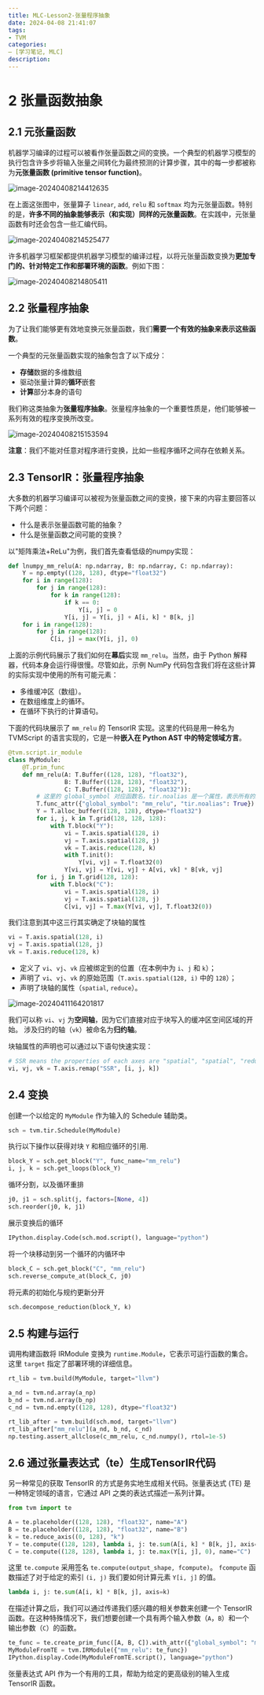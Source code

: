 ```yaml
---
title: MLC-Lesson2-张量程序抽象
date: 2024-04-08 21:41:07
tags:
- TVM
categories:
— [学习笔记, MLC]
description:
---
```


# 2 张量函数抽象

## 2.1 元张量函数

机器学习编译的过程可以被看作张量函数之间的变换。一个典型的机器学习模型的执行包含许多步将输入张量之间转化为最终预测的计算步骤，其中的每一步都被称为**元张量函数 (primitive tensor function)**。

![image-20240408214412635](MLC-Lesson2-张量程序抽象/image-20240408214412635.png)

在上面这张图中，张量算子 `linear`, `add`, `relu` 和 `softmax` 均为元张量函数。特别的是，**许多不同的抽象能够表示（和实现）同样的元张量函数**。在实践中，元张量函数有时还会包含一些汇编代码。

![image-20240408214525477](MLC-Lesson2-张量程序抽象/image-20240408214525477.png)

许多机器学习框架都提供机器学习模型的编译过程，以将元张量函数变换为**更加专门的、针对特定工作和部署环境的函数**。例如下图：

![image-20240408214805411](MLC-Lesson2-张量程序抽象/image-20240408214805411.png)

## 2.2 张量程序抽象

为了让我们能够更有效地变换元张量函数，我们**需要一个有效的抽象来表示这些函数**。

一个典型的元张量函数实现的抽象包含了以下成分：

- **存储**数据的多维数组
- 驱动张量计算的**循环**嵌套
- **计算**部分本身的语句

我们称这类抽象为**张量程序抽象**。张量程序抽象的一个重要性质是，他们能够被一系列有效的程序变换所改变。

![image-20240408215153594](MLC-Lesson2-张量程序抽象/image-20240408215153594.png)

**注意**：我们不能对任意对程序进行变换，比如一些程序循环之间存在依赖关系。

## 2.3 TensorIR：张量程序抽象

大多数的机器学习编译可以被视为张量函数之间的变换，接下来的内容主要回答以下两个问题：

- 什么是表示张量函数可能的抽象？
- 什么是张量函数之间可能的变换？

以"矩阵乘法+ReLu"为例，我们首先查看低级的numpy实现：

```python
def lnumpy_mm_relu(A: np.ndarray, B: np.ndarray, C: np.ndarray):
    Y = np.empty((128, 128), dtype="float32")
    for i in range(128):
        for j in range(128):
            for k in range(128):
                if k == 0:
                    Y[i, j] = 0
                Y[i, j] = Y[i, j] + A[i, k] * B[k, j]
    for i in range(128):
        for j in range(128):
            C[i, j] = max(Y[i, j], 0)
```

上面的示例代码展示了我们如何在**幕后**实现 `mm_relu`。当然，由于 Python 解释器，代码本身会运行得很慢。尽管如此，示例 NumPy 代码包含我们将在这些计算的实际实现中使用的所有可能元素：

- 多维缓冲区（数组）。
- 在数组维度上的循环。
- 在循环下执行的计算语句。

下面的代码块展示了 `mm_relu` 的 TensorIR 实现。这里的代码是用一种名为 TVMScript 的语言实现的，它是一种**嵌入在 Python AST 中的特定领域方言**。

```python
@tvm.script.ir_module
class MyModule:
    @T.prim_func
    def mm_relu(A: T.Buffer((128, 128), "float32"),
                B: T.Buffer((128, 128), "float32"),
                C: T.Buffer((128, 128), "float32")):
        # 这里的 global_symbol 对应函数名，tir.noalias 是一个属性，表示所有的缓冲存储器不重叠。
        T.func_attr({"global_symbol": "mm_relu", "tir.noalias": True})
        Y = T.alloc_buffer((128, 128), dtype="float32")
        for i, j, k in T.grid(128, 128, 128):
            with T.block("Y"):
                vi = T.axis.spatial(128, i)
                vj = T.axis.spatial(128, j)
                vk = T.axis.reduce(128, k)
                with T.init():
                    Y[vi, vj] = T.float32(0)
                Y[vi, vj] = Y[vi, vj] + A[vi, vk] * B[vk, vj]
        for i, j in T.grid(128, 128):
            with T.block("C"):
                vi = T.axis.spatial(128, i)
                vj = T.axis.spatial(128, j)
                C[vi, vj] = T.max(Y[vi, vj], T.float32(0))
```

我们注意到其中这三行其实确定了块轴的属性

```python
vi = T.axis.spatial(128, i)
vj = T.axis.spatial(128, j)
vk = T.axis.reduce(128, k)
```

- 定义了 `vi`、`vj`、`vk` 应被绑定到的位置（在本例中为 `i`、`j` 和 `k`）；
- 声明了 `vi`、`vj`、`vk` 的原始范围（`T.axis.spatial(128, i)` 中的 `128`）；
- 声明了块轴的属性（`spatial`, `reduce`）。

![image-20240411164201817](MLC-Lesson2-张量程序抽象/image-20240411164201817.png)

我们可以称 `vi`、`vj` 为**空间轴**，因为它们直接对应于块写入的缓冲区空间区域的开始。 涉及归约的轴（`vk`）被命名为**归约轴**。

块轴属性的声明也可以通过以下语句快速实现：

```python
# SSR means the properties of each axes are "spatial", "spatial", "reduce"
vi, vj, vk = T.axis.remap("SSR", [i, j, k])
```

## 2.4 变换

创建一个以给定的 `MyModule` 作为输入的 Schedule 辅助类。

```python
sch = tvm.tir.Schedule(MyModule)
```

执行以下操作以获得对块 `Y` 和相应循环的引用.

```python
block_Y = sch.get_block("Y", func_name="mm_relu")
i, j, k = sch.get_loops(block_Y)
```

循环分割，以及循环重排

```python
j0, j1 = sch.split(j, factors=[None, 4])
sch.reorder(j0, k, j1)
```

展示变换后的循环

```python
IPython.display.Code(sch.mod.script(), language="python")
```

将一个块移动到另一个循环的内循环中

```python
block_C = sch.get_block("C", "mm_relu")
sch.reverse_compute_at(block_C, j0)
```

将元素的初始化与规约更新分开

```python
sch.decompose_reduction(block_Y, k)
```

## 2.5 构建与运行

调用构建函数将 IRModule 变换为 `runtime.Module`，它表示可运行函数的集合。 这里 `target` 指定了部署环境的详细信息。

```python
rt_lib = tvm.build(MyModule, target="llvm")

a_nd = tvm.nd.array(a_np)
b_nd = tvm.nd.array(b_np)
c_nd = tvm.nd.empty((128, 128), dtype="float32")

rt_lib_after = tvm.build(sch.mod, target="llvm")
rt_lib_after["mm_relu"](a_nd, b_nd, c_nd)
np.testing.assert_allclose(c_mm_relu, c_nd.numpy(), rtol=1e-5)
```

## 2.6 通过张量表达式（te）生成TensorIR代码

另一种常见的获取 TensorIR 的方式是务实地生成相关代码。张量表达式 (TE) 是一种特定领域的语言，它通过 API 之类的表达式描述一系列计算。

```python
from tvm import te

A = te.placeholder((128, 128), "float32", name="A")
B = te.placeholder((128, 128), "float32", name="B")
k = te.reduce_axis((0, 128), "k")
Y = te.compute((128, 128), lambda i, j: te.sum(A[i, k] * B[k, j], axis=k), name="Y")
C = te.compute((128, 128), lambda i, j: te.max(Y[i, j], 0), name="C")
```

这里 `te.compute` 采用签名 `te.compute(output_shape, fcompute)`。 `fcompute` 函数描述了对于给定的索引 `(i, j)` 我们要如何计算元素 `Y[i, j]` 的值。

```python
lambda i, j: te.sum(A[i, k] * B[k, j], axis=k)
```

在描述计算之后，我们可以通过传递我们感兴趣的相关参数来创建一个 TensorIR 函数。在这种特殊情况下，我们想要创建一个具有两个输入参数（`A`，`B`）和一个输出参数（`C`）的函数。

```python
te_func = te.create_prim_func([A, B, C]).with_attr({"global_symbol": "mm_relu"})
MyModuleFromTE = tvm.IRModule({"mm_relu": te_func})
IPython.display.Code(MyModuleFromTE.script(), language="python")
```

张量表达式 API 作为一个有用的工具，帮助为给定的更高级别的输入生成 TensorIR 函数。
